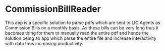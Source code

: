 # CommissionBillReader
This app is a specific solution to parse pdfs which are sent to LIC Agents as Commission Bills on a monthly basis.
As these bills can be very long thus it becomes tiring for them to manually read the entire pdf and hence the solution being an app which 
parse the entire file and increase interactivity with data thus increasing productivity.
